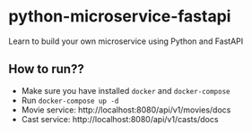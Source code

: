 # python-microservice-fastapi
Learn to build your own microservice using Python and FastAPI

## How to run??
 - Make sure you have installed `docker` and `docker-compose`
 - Run `docker-compose up -d`
 - Movie service: http://localhost:8080/api/v1/movies/docs
 - Cast service: http://localhost:8080/api/v1/casts/docs
